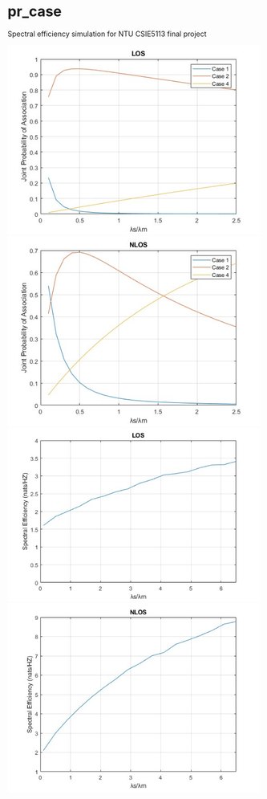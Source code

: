 # pr_case
Spectral efficiency simulation for NTU CSIE5113 final project

<img src="Joint_prob_LOS.jpg" alt="alt text" title="JointProb LOS"/>
<img src="Joint_prob_NLOS.jpg" alt="alt text" title="ointProb NLOS"/>
<img src="SE_LOS.jpg" alt="alt text" title="SE LOS"/>
<img src="SE_NLOS.jpg" alt="alt text" title="SE NLOS"/>
